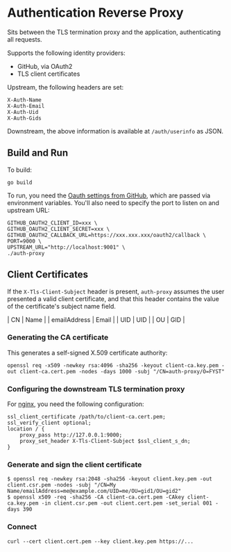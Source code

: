 # Authentication Reverse Proxy

Sits between the TLS termination proxy and the application,
authenticating all requests.

Supports the following identity providers:

* GitHub, via OAuth2
* TLS client certificates

Upstream, the following headers are set:
```
X-Auth-Name
X-Auth-Email
X-Auth-Uid
X-Auth-Gids
```
Downstream, the above information is available at `/auth/userinfo` as JSON.

## Build and Run

To build:
```
go build
```

To run, you need the
[Oauth settings from GitHub](https://github.com/organizations/ccatp/settings/applications),
which are passed via environment variables.
You'll also need to specify the port to listen on and upstream URL:
```
GITHUB_OAUTH2_CLIENT_ID=xxx \
GITHUB_OAUTH2_CLIENT_SECRET=xxx \
GITHUB_OAUTH2_CALLBACK_URL=https://xxx.xxx.xxx/oauth2/callback \
PORT=9000 \
UPSTREAM_URL="http://localhost:9001" \
./auth-proxy
```

## Client Certificates

If the `X-Tls-Client-Subject` header is present,
`auth-proxy` assumes the user presented a valid client certificate,
and that this header contains the value of the certificate's subject name field.

| CN           | Name  |
| emailAddress | Email |
| UID          | UID   |
| OU           | GID   |

### Generating the CA certificate

This generates a self-signed X.509 certificate authority:
```
openssl req -x509 -newkey rsa:4096 -sha256 -keyout client-ca.key.pem -out client-ca.cert.pem -nodes -days 1000 -subj "/CN=auth-proxy/O=FYST"
```

### Configuring the downstream TLS termination proxy

For [nginx](https://nginx.org/), you need the following configuration:
```
ssl_client_certificate /path/to/client-ca.cert.pem;
ssl_verify_client optional;
location / {
    proxy_pass http://127.0.0.1:9000;
    proxy_set_header X-Tls-Client-Subject $ssl_client_s_dn;
}
```

### Generate and sign the client certificate

```
$ openssl req -newkey rsa:2048 -sha256 -keyout client.key.pem -out client.csr.pem -nodes -subj "/CN=My Name/emailAddress=me@example.com/UID=me/OU=gid1/OU=gid2"
$ openssl x509 -req -sha256 -CA client-ca.cert.pem -CAkey client-ca.key.pem -in client.csr.pem -out client.cert.pem -set_serial 001 -days 390
```

### Connect

```
curl --cert client.cert.pem --key client.key.pem https://...
```
